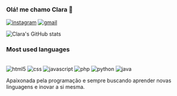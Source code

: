 ### Olá! me chamo Clara 👋

[![instagram](https://img.shields.io/badge/Instagram-E4405F?style=for-the-badge&logo=instagram&logoColor=white)](https://instagram.com/clarapwssoa)
[![gmail](https://img.shields.io/badge/Gmail-D14836?style=for-the-badge&logo=gmail&logoColor=white)](https://mail.google.com/mail/u/0/#inbox)

![Clara's GitHub stats](https://github-readme-stats.vercel.app/api?username=clarapwssoa&show_icons=true&theme=dracula)

### Most used languages

<div style= "display: inline block"><br/>
<img alt="html5" src="https://img.shields.io/badge/HTML5-E34F26?style=for-the-badge&logo=html5&logoColor=white">
<img alt="css" src="https://img.shields.io/badge/CSS-239120?&style=for-the-badge&logo=css3&logoColor=white">
<img alt="javascript" src="https://img.shields.io/badge/JavaScript-323330?style=for-the-badge&logo=javascript&logoColor=F7DF1E">
<img alt="php" src="https://img.shields.io/badge/PHP-777BB4?style=for-the-badge&logo=php&logoColor=white">
<img alt="python" src="https://img.shields.io/badge/Python-3776AB?style=for-the-badge&logo=python&logoColor=white">
<img alt="java" src="https://img.shields.io/badge/Java-ED8B00?style=for-the-badge&logo=openjdk&logoColor=white">
</div>

Apaixonada pela programação e sempre buscando aprender novas linguagens e inovar a si mesma.
